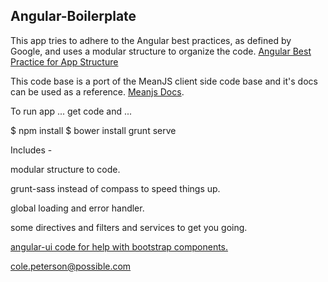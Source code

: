 ## Angular-Boilerplate

This app tries to adhere to the Angular best practices, as defined by Google, and uses a modular structure to organize the code.
[Angular Best Practice for App Structure](https://docs.google.com/document/d/1XXMvReO8-Awi1EZXAXS4PzDzdNvV6pGcuaF4Q9821Es/pub)

This code base is a port of the MeanJS client side code base and it's docs can be used as a reference. [Meanjs Docs](http://meanjs.org/docs.html#angularjs-modules). 

To run app ... get code and ...

$ npm install
$ bower install
grunt serve

Includes -

modular structure to code.

grunt-sass instead of compass to speed things up.

global loading and error handler.

some directives and filters and services to get you going.

[angular-ui code for help with bootstrap components.](http://angular-ui.github.io/bootstrap/)


cole.peterson@possible.com

